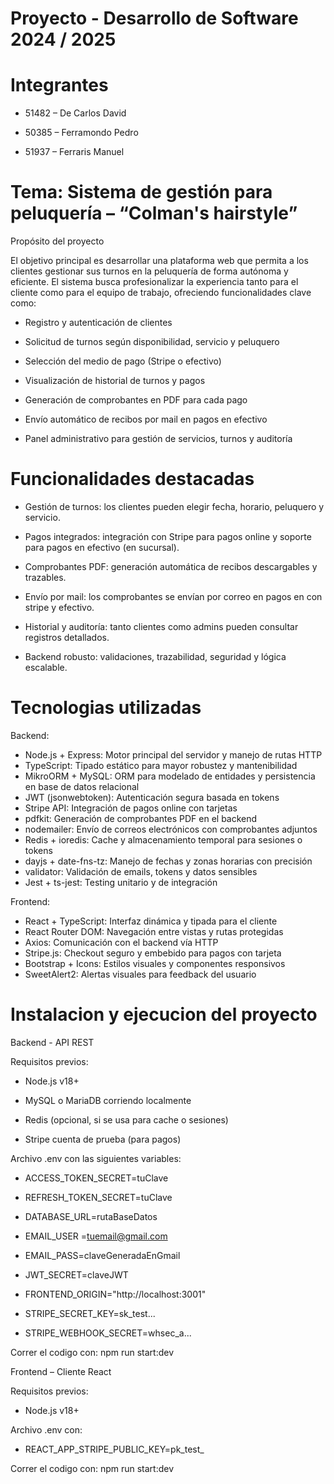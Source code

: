 # Proyecto - Desarrollo de Software 2024 / 2025

# Integrantes

* 51482 – De Carlos David

* 50385 – Ferramondo Pedro

* 51937 – Ferraris Manuel

# Tema: Sistema de gestión para peluquería – “Colman's hairstyle”

Propósito del proyecto

  El objetivo principal es desarrollar una plataforma web que permita a los clientes gestionar sus turnos en la peluquería de forma autónoma y eficiente. El sistema busca profesionalizar la experiencia tanto para el cliente como para el equipo de trabajo, ofreciendo funcionalidades clave como:

* Registro y autenticación de clientes

* Solicitud de turnos según disponibilidad, servicio y peluquero

* Selección del medio de pago (Stripe o efectivo)

* Visualización de historial de turnos y pagos

* Generación de comprobantes en PDF para cada pago

* Envío automático de recibos por mail en pagos en efectivo

* Panel administrativo para gestión de servicios, turnos y auditoría

# Funcionalidades destacadas

* Gestión de turnos: los clientes pueden elegir fecha, horario, peluquero y servicio.

* Pagos integrados: integración con Stripe para pagos online y soporte para pagos en efectivo (en sucursal).

* Comprobantes PDF: generación automática de recibos descargables y trazables.

* Envío por mail: los comprobantes se envían por correo en pagos en con stripe y efectivo.

* Historial y auditoría: tanto clientes como admins pueden consultar registros detallados.

* Backend robusto: validaciones, trazabilidad, seguridad y lógica escalable.

# Tecnologias utilizadas

Backend:

* Node.js + Express: Motor principal del servidor y manejo de rutas HTTP
* TypeScript: Tipado estático para mayor robustez y mantenibilidad
* MikroORM + MySQL:	ORM para modelado de entidades y persistencia en base de datos relacional
* JWT (jsonwebtoken):	Autenticación segura basada en tokens
* Stripe API:	Integración de pagos online con tarjetas
* pdfkit:	Generación de comprobantes PDF en el backend
* nodemailer:	Envío de correos electrónicos con comprobantes adjuntos
* Redis + ioredis:	Cache y almacenamiento temporal para sesiones o tokens
* dayjs + date-fns-tz:	Manejo de fechas y zonas horarias con precisión
* validator:	Validación de emails, tokens y datos sensibles
* Jest + ts-jest:	Testing unitario y de integración

Frontend:

* React + TypeScript:	Interfaz dinámica y tipada para el cliente
* React Router DOM:	Navegación entre vistas y rutas protegidas
* Axios:	Comunicación con el backend vía HTTP
* Stripe.js:	Checkout seguro y embebido para pagos con tarjeta
* Bootstrap + Icons:	Estilos visuales y componentes responsivos
* SweetAlert2:	Alertas visuales para feedback del usuario

# Instalacion y ejecucion del proyecto


Backend - API REST

Requisitos previos:


* Node.js v18+

* MySQL o MariaDB corriendo localmente

* Redis (opcional, si se usa para cache o sesiones)

* Stripe cuenta de prueba (para pagos)

Archivo .env con las siguientes variables:

* ACCESS_TOKEN_SECRET=tuClave 

* REFRESH_TOKEN_SECRET=tuClave

* DATABASE_URL=rutaBaseDatos

* EMAIL_USER =tuemail@gmail.com

* EMAIL_PASS=claveGeneradaEnGmail

* JWT_SECRET=claveJWT

* FRONTEND_ORIGIN="http://localhost:3001"

* STRIPE_SECRET_KEY=sk_test...

* STRIPE_WEBHOOK_SECRET=whsec_a...



Correr el codigo con: npm run start:dev



Frontend – Cliente React

Requisitos previos:


* Node.js v18+

Archivo .env con:

* REACT_APP_STRIPE_PUBLIC_KEY=pk_test_

Correr el codigo con: npm run start:dev
